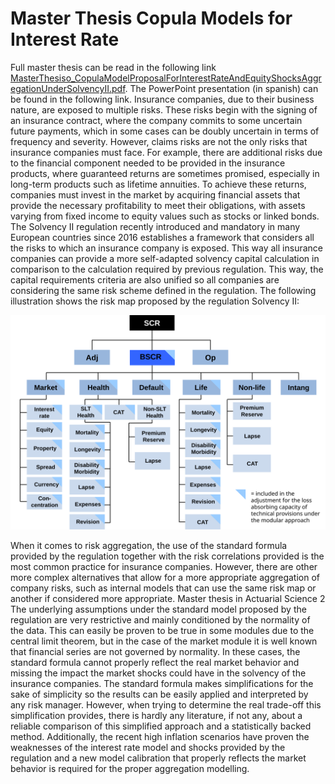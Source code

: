 # Master Thesis Copula Models for Interest Rate
Full master thesis can be read in the following link [MasterThesiso_CopulaModelProposalForInterestRateAndEquityShocksAggregationUnderSolvencyII.pdf](https://github.com/asiergs/Master-Thesis-Copula-Models-for-Interest-Rate/blob/main/MasterThesis_AsierGilSedano_CopulaModelProposalForInterestRateAndEquityShocksAggregationUnderSolvencyII.pdf). The PowerPoint presentation (in spanish) can be found in the following link.
Insurance companies, due to their business nature, are exposed to multiple risks. These risks begin with the signing of an insurance contract, where the company commits to some uncertain future payments, which in some cases can be doubly uncertain in terms of frequency and severity.
However, claims risks are not the only risks that insurance companies must face. For example, there are additional risks due to the financial component needed to be provided in the insurance products, where guaranteed returns are sometimes promised, especially in long-term products such as lifetime annuities. To achieve these returns, companies must invest in the market by acquiring financial assets that provide the necessary profitability to meet their obligations, with assets varying from fixed income to equity values such as stocks or linked bonds.
The Solvency II regulation recently introduced and mandatory in many European countries since 2016 establishes a framework that considers all the risks to which an insurance company is exposed. This way all insurance companies can provide a more self-adapted solvency capital calculation in comparison to the calculation required by previous regulation. This way, the capital requirements criteria are also unified so all companies are considering the same risk scheme defined in the regulation.
The following illustration shows the risk map proposed by the regulation Solvency II:
<p align="center">
   <img src="https://raw.githubusercontent.com/asiergs/Master-Thesis-Copula-Models-for-Interest-Rate/main/solvencyIImap.svg" alt="2400"/>
</p>
When it comes to risk aggregation, the use of the standard formula provided by the regulation together with the risk correlations provided is the most common practice for insurance companies. However, there are other more complex alternatives that allow for a more appropriate aggregation of company risks, such as internal models that can use the same risk map or another if considered more appropriate.
Master thesis in Actuarial Science
2
The underlying assumptions under the standard model proposed by the regulation are very restrictive and mainly conditioned by the normality of the data. This can easily be proven to be true in some modules due to the central limit theorem, but in the case of the market module it is well known that financial series are not governed by normality. In these cases, the standard formula cannot properly reflect the real market behavior and missing the impact the market shocks could have in the solvency of the insurance companies.
The standard formula makes simplifications for the sake of simplicity so the results can be easily applied and interpreted by any risk manager. However, when trying to determine the real trade-off this simplification provides, there is hardly any literature, if not any, about a reliable comparison of this simplified approach and a statistically backed method.
Additionally, the recent high inflation scenarios have proven the weaknesses of the interest rate model and shocks provided by the regulation and a new model calibration that properly reflects the market behavior is required for the proper aggregation modelling.
